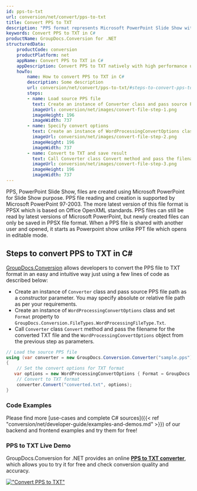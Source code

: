```yaml
---
id: pps-to-txt
url: conversion/net/convert/pps-to-txt
title: Convert PPS to TXT
description: "PPS format represents Microsoft PowerPoint Slide Show with .pps extension. Learn how to convert PPS to TXT file programmatically in C# language using GroupDocs.Conversion for .NET library."
keywords: Convert PPS to TXT in C#
productName: GroupDocs.Conversion for .NET
structuredData:
    productCode: conversion
    productPlatform: net
    appName: Convert PPS to TXT in C#
    appDescription: Convert PPS to TXT natively with high performance using C# language and server side GroupDocs.Conversion for .NET APIs, without the use of any software like Microsoft or Open Office.
    howTo:
        name: How to convert PPS to TXT in C# 
        description: Some description
        url: conversion/net/convert/pps-to-txt/#steps-to-convert-pps-to-txt-in-c
        steps:
        - name: Load source PPS file 
          text: Create an instance of Converter class and pass source PPS file path as a constructor parameter. You may specify absolute or relative file path as per your requirements. 
          imageUrl: conversion/net/images/convert-file-step-1.png
          imageHeight: 196
          imageWidth: 737
        - name: Specify convert options 
          text: Create an instance of WordProcessingConvertOptions class.
          imageUrl: conversion/net/images/convert-file-step-2.png
          imageHeight: 196
          imageWidth: 737
        - name: Convert to TXT and save result 
          text: Call Converter class Convert method and pass the filename for the converted HTML file and the WordProcessingConvertOptions object from the previous step as parameters.
          imageUrl: conversion/net/images/convert-file-step-3.png
          imageHeight: 196
          imageWidth: 737
---
```


PPS, PowerPoint Slide Show, files are created using Microsoft PowerPoint for Slide Show purpose. PPS file reading and creation is supported by Microsoft PowerPoint 97-2003. The more latest version of this file format is PPSX which is based on Office OpenXML standards. PPS files can still be read by latest versions of Microsoft PowerPoint, but newly created files can only be saved in PPSX file format. When a PPS file is shared with another user and opened, it starts as Powerpoint show unlike PPT file which opens in editable mode. 

## Steps to convert PPS to TXT in C#

[GroupDocs.Conversion](https://products.groupdocs.com/conversion/net) allows developers to convert the PPS file to TXT format in an easy and intuitive way just using a few lines of code as described below:

* Create an instance of `Converter` class and pass source PPS file path as a constructor parameter. You may specify absolute or relative file path as per your requirements. 
* Create an instance of `WordProcessingConvertOptions` class and set `Format` property to `GroupDocs.Conversion.FileTypes.WordProcessingFileType.Txt`.
* Call `Converter` class `Convert` method and pass the filename for the converted TXT file and the `WordProcessingConvertOptions` object from the previous step as parameters.

```csharp
// Load the source PPS file
using (var converter = new GroupDocs.Conversion.Converter("sample.pps"))
{
    // Set the convert options for TXT format
   var options = new WordProcessingConvertOptions { Format = GroupDocs.Conversion.FileTypes.WordProcessingFileType.Txt };
    // Convert to TXT format
    converter.Convert("converted.txt", options);
}
```

### Code Examples

Please find more [use-cases and complete C# sources]({{< ref "conversion/net/developer-guide/examples-and-demos.md" >}}) of our backend and frontend examples and try them for free!

### PPS to TXT Live Demo

GroupDocs.Conversion for .NET provides an online [**PPS to TXT converter**](https://products.groupdocs.app/conversion/pps-to-txt), which allows you to try it for free and check conversion quality and accuracy.

[!["Convert PPS to TXT"](conversion/net/images/convert-to-txt/convert-pps-to-txt.png)](https://products.groupdocs.app/conversion/pps-to-txt)